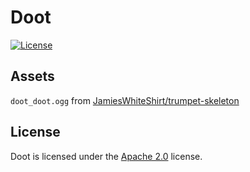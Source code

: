 # Doot

[![License](https://img.shields.io/github/license/LXGaming/Doot?label=License&cacheSeconds=86400)](https://github.com/LXGaming/Doot/blob/master/LICENSE)

## Assets
`doot_doot.ogg` from [JamiesWhiteShirt/trumpet-skeleton](https://github.com/JamiesWhiteShirt/trumpet-skeleton)

## License
Doot is licensed under the [Apache 2.0](https://github.com/LXGaming/Doot/blob/master/LICENSE) license.